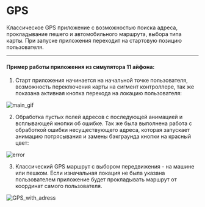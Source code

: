 # GPS
Классическое GPS приложение с возможностью поиска адреса, прокладывание пешего и автомобильного маршрута, выбора типа карты. При запуске приложения переходит на стартовую позицию пользователя.
___
#### Пример работы приложения из симулятора 11 айфона:

1. Старт приложения начинается на начальной точке пользователя, возможность переключения карты на сигмент контроллере, так же показана активная кнопка перехода на локацию пользователя:

![main_gif](https://github.com/amazingdiko/GPS/blob/master/main.gif)

2. Обработка пустых полей адресов с последующей анимацией и всплывающей кнопки об ошибке. Так же была выполнена работа с обработкой ошибки несуществующего адреса, которая запускает анимацию потрясывания и замены бэкграунда кнопки на красный цвет:

![error](https://github.com/amazingdiko/GPS/blob/master/errors.gif)

3. Классический GPS маршрут с выбором передвижения - на машине или пешком. Если изначальная локация не была указана пользователем приложение будет прокладывать маршрут от координат самого пользователя.

![GPS_with_adress](https://github.com/amazingdiko/GPS/blob/master/gps.gif)
